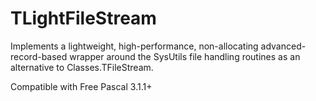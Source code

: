 # TLightFileStream
Implements a lightweight, high-performance, non-allocating advanced-record-based wrapper around the SysUtils file handling routines as an alternative to Classes.TFileStream.

Compatible with Free Pascal 3.1.1+
